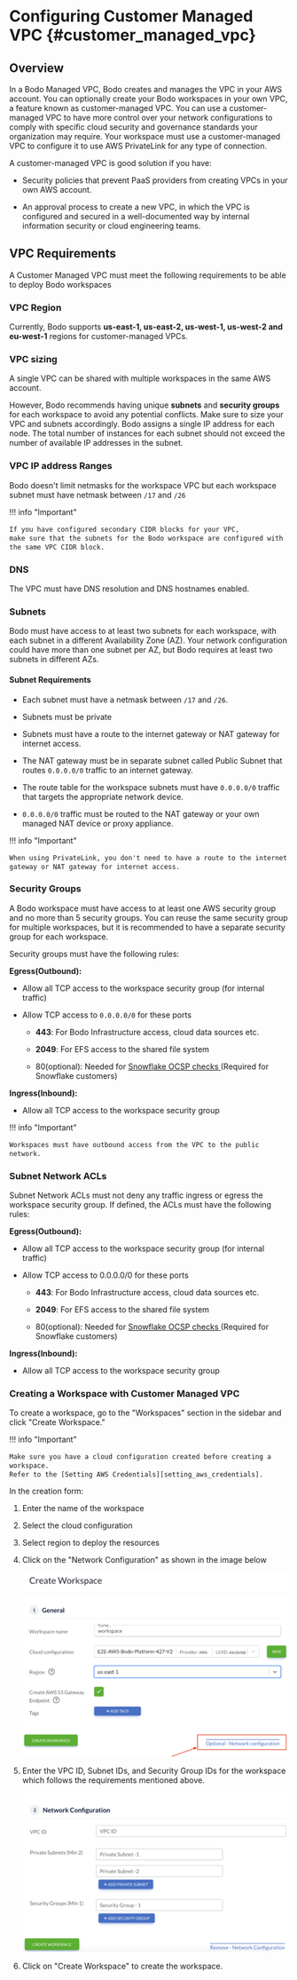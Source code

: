 # Configuring Customer Managed VPC {#customer_managed_vpc}

## Overview
In a Bodo Managed VPC, Bodo creates and manages the VPC in your AWS account. 
You can optionally create your Bodo workspaces in your own VPC, a feature known as customer-managed VPC. 
You can use a customer-managed VPC to have more control over your network configurations to comply with specific cloud security and governance standards your organization may require.
Your workspace must use a customer-managed VPC to configure it to use AWS PrivateLink for any type of connection.

A customer-managed VPC is good solution if you have:

* Security policies that prevent PaaS providers from creating VPCs in your own AWS account.

* An approval process to create a new VPC, in which the VPC is configured and secured in a well-documented way by internal information security or cloud engineering teams.


## VPC Requirements
A Customer Managed VPC must meet the following requirements to be able to deploy Bodo workspaces

### VPC Region
Currently, Bodo supports **us-east-1, us-east-2, us-west-1, us-west-2 and eu-west-1** regions for customer-managed VPCs.

### VPC sizing
A single VPC can be shared with multiple workspaces in the same AWS account. 

However, Bodo recommends having unique **subnets** and **security groups** for each workspace to avoid any potential conflicts.
Make sure to size your VPC and subnets accordingly. Bodo assigns a single IP address for each node.
The total number of instances for each subnet should not exceed the number of available IP addresses in the subnet.

### VPC IP address Ranges
Bodo doesn't limit netmasks for the workspace VPC but each workspace subnet must have netmask between `/17` and `/26`

!!! info "Important"

    If you have configured secondary CIDR blocks for your VPC, 
    make sure that the subnets for the Bodo workspace are configured with the same VPC CIDR block.

### DNS
The VPC must have DNS resolution and DNS hostnames enabled.

### Subnets
Bodo must have access to at least two subnets for each workspace, with each subnet in a different Availability Zone (AZ).
Your network configuration could have more than one subnet per AZ, but Bodo requires at least two subnets in different AZs.

#### Subnet Requirements
* Each subnet must have a netmask between `/17` and `/26`.

* Subnets must be private

* Subnets must have a route to the internet gateway or NAT gateway for internet access.

* The NAT gateway must be in separate subnet called Public Subnet that routes `0.0.0.0/0` traffic to an internet gateway.

* The route table for the workspace subnets must have `0.0.0.0/0` traffic that targets the appropriate network device.

* `0.0.0.0/0` traffic must be routed to the NAT gateway or your own managed NAT device or proxy appliance.

!!! info "Important"

    When using PrivateLink, you don't need to have a route to the internet gateway or NAT gateway for internet access.


### Security Groups
A Bodo workspace must have access to at least one AWS security group and no more than 5 security groups.
You can reuse the same security group for multiple workspaces, but it is recommended to have a separate security group for each workspace.

Security groups must have the following rules:

**Egress(Outbound):**

* Allow all TCP access to the workspace security group (for internal traffic)

* Allow TCP access to `0.0.0.0/0` for these ports

  * **443**: For Bodo Infrastructure access, cloud data sources etc.
  
  * **2049**: For EFS access to the shared file system
  
  * 80(optional): Needed for [Snowflake OCSP checks ](https://docs.snowflake.com/en/user-guide/ocsp#ca-site-and-ocsp-responder-hosts-used-by-snowflake)(Required for Snowflake customers)


**Ingress(Inbound):**

* Allow all TCP access to the workspace security group

!!! info "Important"

    Workspaces must have outbound access from the VPC to the public network.


### Subnet Network ACLs
Subnet Network ACLs must not deny any traffic ingress or egress the workspace security group.
If defined, the ACLs must have the following rules:


**Egress(Outbound):**

* Allow all TCP access to the workspace security group (for internal traffic)

* Allow TCP access to 0.0.0.0/0 for these ports

    * **443**: For Bodo Infrastructure access, cloud data sources etc.
  
    * **2049**: For EFS access to the shared file system
  
    * 80(optional): Needed for [Snowflake OCSP checks ](https://docs.snowflake.com/en/user-guide/ocsp#ca-site-and-ocsp-responder-hosts-used-by-snowflake)(Required for Snowflake customers)


**Ingress(Inbound):**

* Allow all TCP access to the workspace security group


### Creating a Workspace with Customer Managed VPC

To create a workspace, go to the "Workspaces" section in the sidebar and click "Create Workspace."

!!! info "Important"

    Make sure you have a cloud configuration created before creating a workspace.
    Refer to the [Setting AWS Credentials][setting_aws_credentials].

In the creation form: 

1. Enter the name of the workspace

2. Select the cloud configuration 

3. Select region to deploy the resources 

4. Click on the "Network Configuration" as shown in the image below

   ![Open Network Configuration](../../platform_onboarding_screenshots/workspace-network-config.png#center)
5. Enter the VPC ID, Subnet IDs, and Security Group IDs for the workspace which follows the requirements mentioned above. 

   ![Network Configuration Form](../../platform_onboarding_screenshots/workspace-network-config-form.png#center)
6. Click on "Create Workspace" to create the workspace.
  
